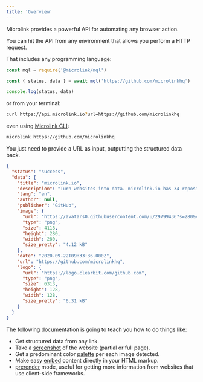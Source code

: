 ```yaml
---
title: 'Overview'
---
```


Microlink provides a powerful API for automating any browser action.

You can hit the API from any environment that allows you perform a HTTP request.

That includes any programming language:

```js
const mql = require('@microlink/mql')

const { status, data } = await mql('https://github.com/microlinkhq')

console.log(status, data)
```

or from your terminal:

```bash
curl https://api.microlink.io?url=https://github.com/microlinkhq
```

even using [Microlink CLI](/docs/api/getting-started/cli):

```bash
microlink https://github.com/microlinkhq
```

You just need to provide a URL as input, outputting the structured data back.

```json
{
  "status": "success",
  "data": {
    "title": "microlink.io",
    "description": "Turn websites into data. microlink.io has 34 repositories available. Follow their code on GitHub.",
    "lang": "en",
    "author": null,
    "publisher": "GitHub",
    "image": {
      "url": "https://avatars0.githubusercontent.com/u/29799436?s=280&v=4",
      "type": "png",
      "size": 4118,
      "height": 280,
      "width": 280,
      "size_pretty": "4.12 kB"
    },
    "date": "2020-09-22T09:33:36.000Z",
    "url": "https://github.com/microlinkhq",
    "logo": {
      "url": "https://logo.clearbit.com/github.com",
      "type": "png",
      "size": 6313,
      "height": 128,
      "width": 128,
      "size_pretty": "6.31 kB"
    }
  }
}
```

The following documentation is going to teach you how to do things like:

- Get structured data from any link.
- Take a [screenshot](/docs/api/parameters/screenshot) of the website (partial or full page).
- Get a predominant color [palette](/docs/api/parameters/palette) per each image detected.
- Make easy [embed](/docs/api/parameters/embed) content directly in your HTML markup.
- [prerender](/docs/api/parameters/prerender) mode, useful for getting more information from websites that use client-side frameworks.
